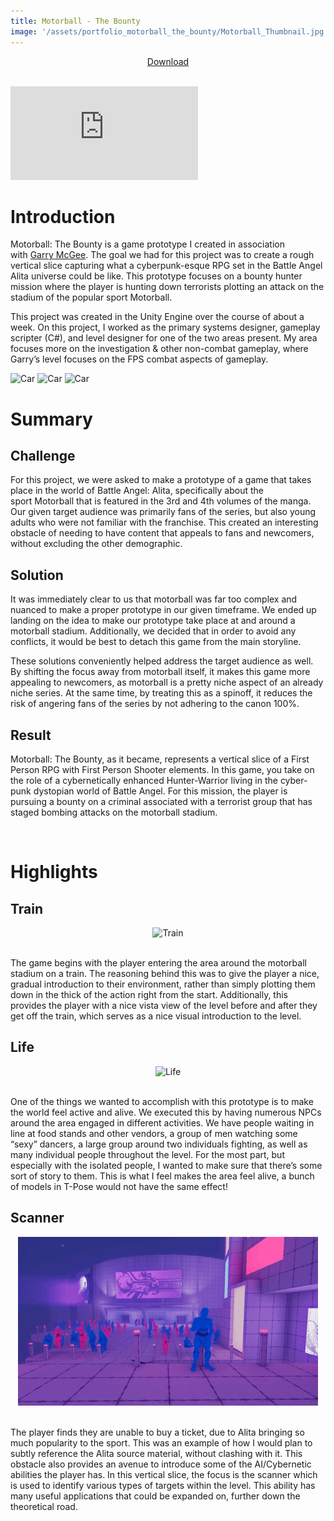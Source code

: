 ```yaml
---
title: Motorball - The Bounty
image: '/assets/portfolio_motorball_the_bounty/Motorball_Thumbnail.jpg'
---
```


<div style="text-align:center">
    <a href="https://drive.google.com/uc?export=download&confirm=hXkN&id=16QOQkKDyhqJ6wRGPV9Mc8D4kT2hTZbq1" target="_blank" class="button button--primary">Download</a>
</div>

<br>

<p><iframe src="https://www.youtube.com/embed/KauROWLB0uc" loading="lazy" frameborder="0" allowfullscreen></iframe></p>

# Introduction

Motorball: The Bounty is a game prototype I created in association with [Garry McGee](http://garrymcgee.com/). The goal we had for this project was to create a rough vertical slice capturing what a cyberpunk-esque RPG set in the Battle Angel Alita universe could be like. This prototype focuses on a bounty hunter mission where the player is hunting down terrorists plotting an attack on the stadium of the popular sport Motorball.

This project was created in the Unity Engine over the course of about a week. On this project, I worked as the primary systems designer, gameplay scripter (C#), and level designer for one of the two areas present. My area focuses more on the investigation & other non-combat gameplay, where Garry’s level focuses on the FPS combat aspects of gameplay.

<div class="gallery-box">
  <div class="gallery" style="display=flex; align-items=center">
    <img src="/assets/portfolio_motorball_the_bounty/Motorball_Screenshot%20(1).jpg" loading="lazy" alt="Car">
    <img src="/assets/portfolio_motorball_the_bounty/Motorball_Screenshot%20(2).jpg" loading="lazy" alt="Car">
    <img src="/assets/portfolio_motorball_the_bounty/Motorball_Screenshot%20(3).jpg" loading="lazy" alt="Car">
    <!-- <img src="/assets/portfolio_motorball_the_bounty/Motorball_Screenshot%20(4).jpg" loading="lazy" alt="Car">
    <img src="/assets/portfolio_motorball_the_bounty/Motorball_Screenshot%20(5).jpg" loading="lazy" alt="Car"> -->
  </div>
</div>

# Summary

## Challenge
For this project, we were asked to make a prototype of a game that takes place in the world of Battle Angel: Alita, specifically about the sport Motorball that is featured in the 3rd and 4th volumes of the manga. Our given target audience was primarily fans of the series, but also young adults who were not familiar with the franchise. This created an interesting obstacle of needing to have content that appeals to fans and newcomers, without excluding the other demographic.

## Solution
It was immediately clear to us that motorball was far too complex and nuanced to make a proper prototype in our given timeframe. We ended up landing on the idea to make our prototype take place at and around a motorball stadium. Additionally, we decided that in order to avoid any conflicts, it would be best to detach this game from the main storyline.

These solutions conveniently helped address the target audience as well. By shifting the focus away from motorball itself, it makes this game more appealing to newcomers, as motorball is a pretty niche aspect of an already niche series. At the same time, by treating this as a spinoff, it reduces the risk of angering fans of the series by not adhering to the canon 100%.

## Result
Motorball: The Bounty, as it became, represents a vertical slice of a First Person RPG with First Person Shooter elements. In this game, you take on the role of a cybernetically enhanced Hunter-Warrior living in the cyber-punk dystopian world of Battle Angel. For this mission, the player is pursuing a bounty on a criminal associated with a terrorist group that has staged bombing attacks on the motorball stadium.

<br>

# Highlights

## Train
<div style="text-align:center">
    <img src="/assets/portfolio_motorball_the_bounty/Motorball_Gif_Train.gif" alt="Train"> 
</div>
<br>

The game begins with the player entering the area around the motorball stadium on a train. The reasoning behind this was to give the player a nice, gradual introduction to their environment, rather than simply plotting them down in the thick of the action right from the start. Additionally, this provides the player with a nice vista view of the level before and after they get off the train, which serves as a nice visual introduction to the level.

## Life
<div style="text-align:center">
    <img src="/assets/portfolio_motorball_the_bounty/Motorball_Gif_Life.gif" alt="Life"> 
</div>
<br>

One of the things we wanted to accomplish with this prototype is to make the world feel active and alive. We executed this by having numerous NPCs around the area engaged in different activities. We have people waiting in line at food stands and other vendors, a group of men watching some “sexy” dancers, a large group around two individuals fighting, as well as many individual people throughout the level. For the most part, but especially with the isolated people, I wanted to make sure that there’s some sort of story to them. This is what I feel makes the area feel alive, a bunch of models in T-Pose would not have the same effect!

## Scanner
<div style="text-align:center">
    <img src="/assets/portfolio_motorball_the_bounty/Motorball_Gif_Scanner.gif" alt="Scanner"> 
</div>
<br>

The player finds they are unable to buy a ticket, due to Alita bringing so much popularity to the sport. This was an example of how I would plan to subtly reference the Alita source material, without clashing with it. This obstacle also provides an avenue to introduce some of the AI/Cybernetic abilities the player has. In this vertical slice, the focus is the scanner which is used to identify various types of targets within the level. This ability has many useful applications that could be expanded on, further down the theoretical road.